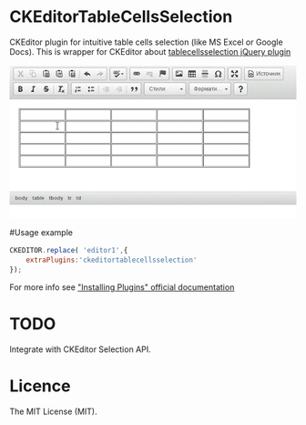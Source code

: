# CKEditorTableCellsSelection
CKEditor plugin for intuitive table cells selection (like MS Excel or Google Docs).
This is wrapper for CKEditor about [tablecellsselection jQuery plugin](https://github.com/likemusic/tablecellsselection)

![CKEditorTableCellsSelection](ckeditortablecellsselection.gif)

#Usage example
```javascript
CKEDITOR.replace( 'editor1',{
    extraPlugins:'ckeditortablecellsselection'
});
```

For more info see ["Installing Plugins" official documentation](http://docs.ckeditor.com/#!/guide/dev_plugins)

# TODO
Integrate with CKEditor Selection API.

# Licence
The MIT License (MIT).
